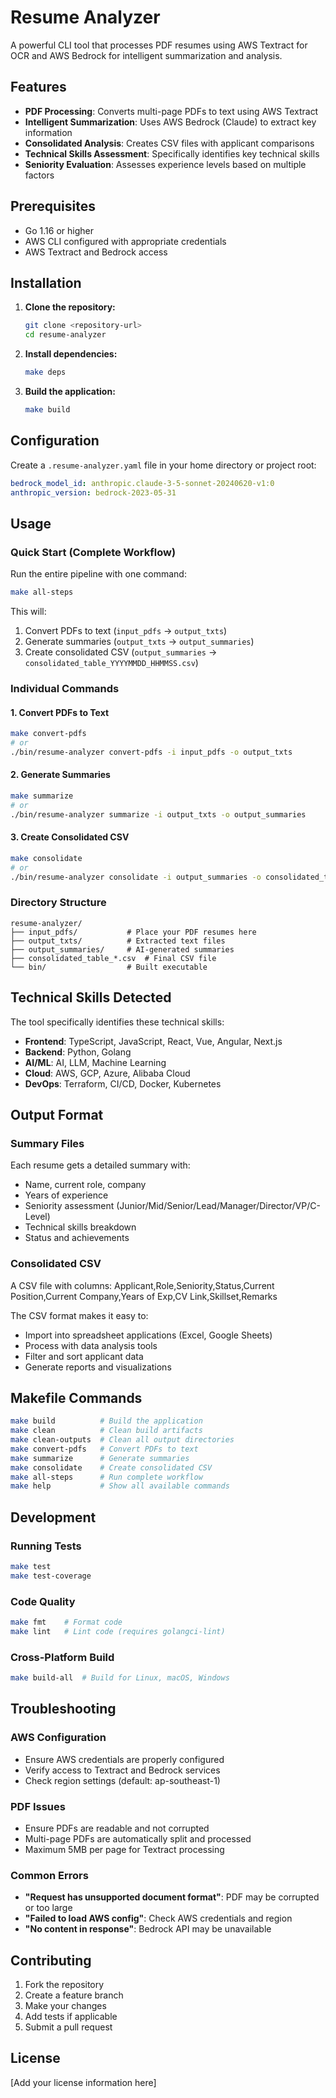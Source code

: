 # Resume Analyzer

A powerful CLI tool that processes PDF resumes using AWS Textract for OCR and AWS Bedrock for intelligent summarization and analysis.

## Features

- **PDF Processing**: Converts multi-page PDFs to text using AWS Textract
- **Intelligent Summarization**: Uses AWS Bedrock (Claude) to extract key information
- **Consolidated Analysis**: Creates CSV files with applicant comparisons
- **Technical Skills Assessment**: Specifically identifies key technical skills
- **Seniority Evaluation**: Assesses experience levels based on multiple factors

## Prerequisites

- Go 1.16 or higher
- AWS CLI configured with appropriate credentials
- AWS Textract and Bedrock access

## Installation

1. **Clone the repository:**
   ```bash
   git clone <repository-url>
   cd resume-analyzer
   ```

2. **Install dependencies:**
   ```bash
   make deps
   ```

3. **Build the application:**
   ```bash
   make build
   ```

## Configuration

Create a `.resume-analyzer.yaml` file in your home directory or project root:

```yaml
bedrock_model_id: anthropic.claude-3-5-sonnet-20240620-v1:0
anthropic_version: bedrock-2023-05-31
```

## Usage

### Quick Start (Complete Workflow)

Run the entire pipeline with one command:

```bash
make all-steps
```

This will:
1. Convert PDFs to text (`input_pdfs` → `output_txts`)
2. Generate summaries (`output_txts` → `output_summaries`)
3. Create consolidated CSV (`output_summaries` → `consolidated_table_YYYYMMDD_HHMMSS.csv`)

### Individual Commands

#### 1. Convert PDFs to Text
```bash
make convert-pdfs
# or
./bin/resume-analyzer convert-pdfs -i input_pdfs -o output_txts
```

#### 2. Generate Summaries
```bash
make summarize
# or
./bin/resume-analyzer summarize -i output_txts -o output_summaries
```

#### 3. Create Consolidated CSV
```bash
make consolidate
# or
./bin/resume-analyzer consolidate -i output_summaries -o consolidated_table.csv
```

### Directory Structure

```
resume-analyzer/
├── input_pdfs/           # Place your PDF resumes here
├── output_txts/          # Extracted text files
├── output_summaries/     # AI-generated summaries
├── consolidated_table_*.csv  # Final CSV file
└── bin/                  # Built executable
```

## Technical Skills Detected

The tool specifically identifies these technical skills:

- **Frontend**: TypeScript, JavaScript, React, Vue, Angular, Next.js
- **Backend**: Python, Golang
- **AI/ML**: AI, LLM, Machine Learning
- **Cloud**: AWS, GCP, Azure, Alibaba Cloud
- **DevOps**: Terraform, CI/CD, Docker, Kubernetes

## Output Format

### Summary Files
Each resume gets a detailed summary with:
- Name, current role, company
- Years of experience
- Seniority assessment (Junior/Mid/Senior/Lead/Manager/Director/VP/C-Level)
- Technical skills breakdown
- Status and achievements

### Consolidated CSV
A CSV file with columns:
Applicant,Role,Seniority,Status,Current Position,Current Company,Years of Exp,CV Link,Skillset,Remarks

The CSV format makes it easy to:
- Import into spreadsheet applications (Excel, Google Sheets)
- Process with data analysis tools
- Filter and sort applicant data
- Generate reports and visualizations

## Makefile Commands

```bash
make build          # Build the application
make clean          # Clean build artifacts
make clean-outputs  # Clean all output directories
make convert-pdfs   # Convert PDFs to text
make summarize      # Generate summaries
make consolidate    # Create consolidated CSV
make all-steps      # Run complete workflow
make help           # Show all available commands
```

## Development

### Running Tests
```bash
make test
make test-coverage
```

### Code Quality
```bash
make fmt    # Format code
make lint   # Lint code (requires golangci-lint)
```

### Cross-Platform Build
```bash
make build-all  # Build for Linux, macOS, Windows
```

## Troubleshooting

### AWS Configuration
- Ensure AWS credentials are properly configured
- Verify access to Textract and Bedrock services
- Check region settings (default: ap-southeast-1)

### PDF Issues
- Ensure PDFs are readable and not corrupted
- Multi-page PDFs are automatically split and processed
- Maximum 5MB per page for Textract processing

### Common Errors
- **"Request has unsupported document format"**: PDF may be corrupted or too large
- **"Failed to load AWS config"**: Check AWS credentials and region
- **"No content in response"**: Bedrock API may be unavailable

## Contributing

1. Fork the repository
2. Create a feature branch
3. Make your changes
4. Add tests if applicable
5. Submit a pull request

## License

[Add your license information here] 